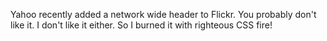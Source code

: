 Yahoo recently added a network wide header to Flickr. You probably don't like it. I don't like it either. So I burned it with righteous CSS fire!
